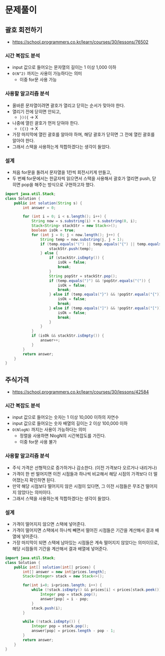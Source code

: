 

# 문제풀이

## 괄호 회전하기
- https://school.programmers.co.kr/learn/courses/30/lessons/76502
   
### 시간 복잡도 분석 
- input 값으로 들어오는 문자열의 길이는 1 이상 1,000 이하
- ```O(N^2)``` 까지는 사용이 가능하다는 의미
  - 이중 for문 사용 가능
   

### 사용할 알고리즘 분석
- 올바른 문자열이려면 괄호가 열리고 닫히는 순서가 맞아야 한다.
- 열리기 전에 닫히면 안되고, 
  - ```})({``` -> X 
- 나중에 열린 괄호가 먼저 닫혀야 한다. 
  - ```({)}``` -> X
- 가장 마지막에 열린 괄호를 알아야 하며, 해당 괄호가 닫히면 그 전에 열린 괄호를 알아야 한다.
- 그래서 스택을 사용하는게 적합하겠다는 생각이 들었다.
   

### 설계
- 처음 for문을 돌려서 문자열을 1칸씩 회전시키게 만들고,
- 두 번째 for문에서는 한글자씩 읽으면서 스택을 사용해서 괄호가 열리면 push, 닫히면 pop을 해주는 방식으로 구현하고자 했다.


```java
import java.util.Stack;
class Solution {
    public int solution(String s) {
        int answer = 0;

        for (int i = 0; i < s.length(); i++) {
            String now = s.substring(i) + s.substring(0, i);
            Stack<String> stackStr = new Stack<>();
            boolean isOk = true;
            for (int j = 0; j < now.length(); j++) {
                String temp = now.substring(j, j + 1);
                if (temp.equals("(") || temp.equals("{") || temp.equals("[")) {
                    stackStr.push(temp);
                } else {
                    if (stackStr.isEmpty()) {
                        isOk = false;
                        break;
                    }
                    String popStr = stackStr.pop();
                    if (temp.equals(")") && !popStr.equals("(")) {
                        isOk = false;
                        break;
                    } else if (temp.equals("}") && !popStr.equals("{")) {
                        isOk = false;
                        break;
                    } else if (temp.equals("]") && !popStr.equals("[")) {
                        isOk = false;
                        break;
                    }
                }
            }
            if (isOk && stackStr.isEmpty()) {
                answer++;
            }
        }
        return answer;
    }
}
```


## 주식가격
- https://school.programmers.co.kr/learn/courses/30/lessons/42584

### 시간 복잡도 분석
- input 값으로 들어오는 숫자는 1 이상 10,000 이하의 자연수
- input 값으로 들어오는 숫자 배열의 길이는 2 이상 100,000 이하
- ```O(NlogN)``` 까지는 사용이 가능하다는 의미
  - 정렬을 사용하면 NlogN의 시간복잡도를 가진다.
  - 이중 for문 사용 불가 

### 사용할 알고리즘 분석
- 주식 가격은 선형적으로 증가하거나 감소한다. (이전 가격보다 오르거나 내리거나)
- 가격이 한 번 떨어지면 이전 시점들과 하나씩 비교해서 해당 시점의 가격보다 더 떨어졌는지 확인하면 된다. 
- 만약 해당 시점보다 떨어지지 않은 시점이 있다면, 그 이전 시점들은 무조건 떨어지지 않았다는 의미이다.
- 그래서 스택을 사용하는게 적합하겠다는 생각이 들었다.

### 설계
- 가격이 떨어지지 않으면 스택에 넣어준다.
- 가격이 떨어지면 스택에서 하나씩 빼면서 떨어진 시점들은 기간을 계산해서 결과 배열에 넣어준다.
- 가장 마지막이 되면 스택에 남아있는 시점들은 계속 떨어지지 않았다는 의미이므로, 해당 시점들의 기간을 계산해서 결과 배열에 넣어준다.

```java
import java.util.Stack;
class Solution {
    public int[] solution(int[] prices) {
        int[] answer = new int[prices.length];
        Stack<Integer> stack = new Stack<>();

        for(int i=0; i<prices.length; i++) {
            while (!stack.isEmpty() && prices[i] < prices[stack.peek()]) {
                Integer pop = stack.pop();
                answer[pop] = i - pop;
            }
            stack.push(i);
        }

        while (!stack.isEmpty()) {
            Integer pop = stack.pop();
            answer[pop] = prices.length - pop - 1;
        }
        return answer;
    }
}
```